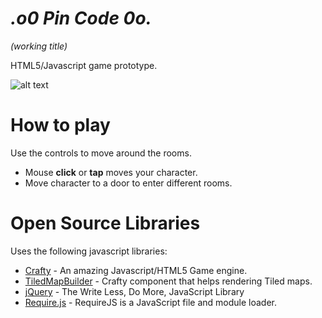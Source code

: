 _.o0 Pin Code 0o._
==========================
*(working title)*

HTML5/Javascript game prototype.

![alt text](http://i.imgur.com/ZBn9Z2u.png "Prototype Screenshot")

# How to play
Use the controls to move around the rooms.

  * Mouse **click** or **tap** moves your character.
  * Move character to a door to enter different rooms.

# Open Source Libraries
Uses the following javascript libraries:

  * [Crafty](http://craftyjs.com/) - An amazing Javascript/HTML5 Game engine.  
  * [TiledMapBuilder](https://github.com/Kibo/TiledMapBuilder) - Crafty component that helps rendering Tiled maps.
  * [jQuery](http://jquery.com/) - The Write Less, Do More, JavaScript Library
  * [Require.js](http://requirejs.org/) - RequireJS is a JavaScript file and module loader. 

